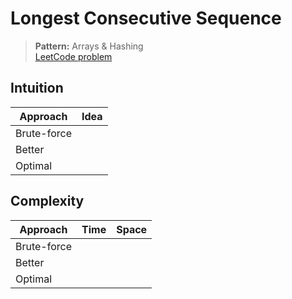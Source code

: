 # Longest Consecutive Sequence

> **Pattern:** Arrays & Hashing  
> [LeetCode problem](https://leetcode.com/problems/longest-consecutive-sequence/)

## Intuition

| Approach | Idea |
|----------|------|
| Brute-force | |
| Better | |
| Optimal | |

## Complexity

| Approach  | Time | Space |
|-----------|------|-------|
| Brute-force |  |  |
| Better |  |  |
| Optimal |  |  |


